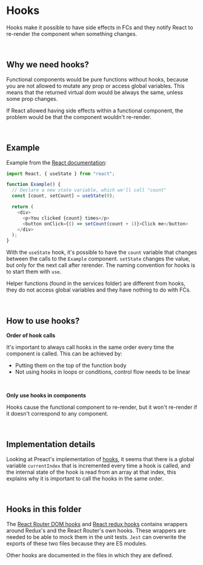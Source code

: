 # Hooks

Hooks make it possible to have side effects in FCs and they notify React to re-render the component
when something changes.

</br>

## Why we need hooks?

Functional components would be pure functions without hooks, because you are not allowed to mutate
any prop or access global variables. This means that the returned virtual dom would be always the
same, unless some prop changes.

If React allowed having side effects within a functional component, the problem would be that the
component wouldn't re-render.

</br>

## Example

Example from the [React documentation](https://reactjs.org/docs/hooks-intro.html):

```js
import React, { useState } from "react";

function Example() {
  // Declare a new state variable, which we'll call "count"
  const [count, setCount] = useState(0);

  return (
    <div>
      <p>You clicked {count} times</p>
      <button onClick={() => setCount(count + 1)}>Click me</button>
    </div>
  );
}
```

With the `useState` hook, it's possible to have the `count` variable that changes between the calls
to the `Example` component. `setState` changes the value, but only for the next call after rerender.
The naming convention for hooks is to start them with `use`.

Helper functions (found in the services folder) are different from hooks, they do not access global
variables and they have nothing to do with FCs.

</br>

## How to use hooks?

**Order of hook calls**

It's important to always call hooks in the same order every time the component is called. This can
be achieved by:

  * Putting them on the top of the function body
  * Not using hooks in loops or conditions, control flow needs to be linear
</br>

**Only use hooks in components**

Hooks cause the functional component to re-render, but it won't re-render if it doesn't correspond to any component.

</br>

## Implementation details

Looking at Preact's implementation of
[hooks](https://github.com/preactjs/preact/blob/master/hooks/src/index.js), it seems that there is a
global variable `currentIndex` that is incremented every time a hook is called, and the internal
state of the hook is read from an array at that index, this explains why it is important to call the
hooks in the same order.

</br>

## Hooks in this folder

The [React Router DOM hooks](react-router-dom-hooks.ts) and [React redux hooks](react-redux-hooks.ts) contains wrappers around Redux's and the React Router's own hooks. These wrappers are needed to be able to mock them in the unit tests. `Jest` can overwrite the exports of these two files because they are ES modules.

Other hooks are documented in the files in which they are defined.
